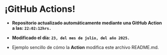 # ¡GitHub Actions!
* **Repositorio actualizado automáticamente mediante una GitHub Action a las: `22:02:12hrs.`**
* **Modificado el día: `23, del mes de julio, del año 2025.`**

* Ejemplo sencillo de cómo la **Action** modifica este archivo README.md.
